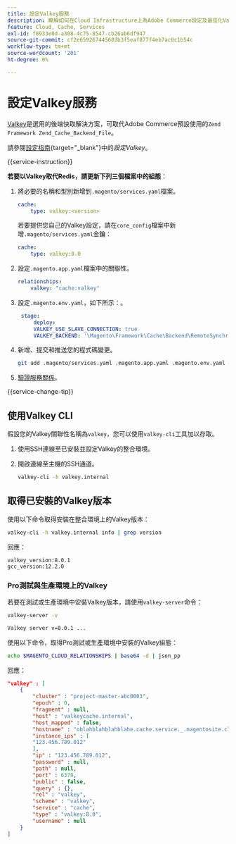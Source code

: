 ```yaml
---
title: 設定Valkey服務
description: 瞭解如何在Cloud Infrastructure上為Adobe Commerce設定及最佳化Valkey作為後端快取解決方案。
feature: Cloud, Cache, Services
exl-id: f8933e0d-a308-4c75-8547-cb26ab6df947
source-git-commit: cf2e659267445603b3f5eaf877f4eb7ac0c1b54c
workflow-type: tm+mt
source-wordcount: '201'
ht-degree: 0%

---
```


# 設定Valkey服務

[Valkey](https://valkey.io)是選用的後端快取解決方案，可取代Adobe Commerce預設使用的`Zend Framework Zend_Cache_Backend_File`。

請參閱[設定指南](https://experienceleague.adobe.com/docs/commerce-operations/configuration-guide/cache/valkey/config-valkey.html){target="_blank"}中的&#x200B;_設定Valkey_。

{{service-instruction}}

**若要以Valkey取代Redis，請更新下列三個檔案中的組態**：

1. 將必要的名稱和型別新增到`.magento/services.yaml`檔案。

   ```yaml
   cache:
       type: valkey:<version>
   ```

   若要提供您自己的Valkey設定，請在`core_config`檔案中新增`.magento/services.yaml`金鑰：

   ```yaml
   cache:
       type: valkey:8.0
   ```

1. 設定`.magento.app.yaml`檔案中的關聯性。

   ```yaml
   relationships:
       valkey: "cache:valkey"
   ```

1. 設定`.magento.env.yaml`，如下所示：。

   ```yaml
    stage:
        deploy:
        VALKEY_USE_SLAVE_CONNECTION: true
        VALKEY_BACKEND: '\Magento\Framework\Cache\Backend\RemoteSynchronizedCache'
   ```

1. 新增、提交和推送您的程式碼變更。

   ```bash
   git add .magento/services.yaml .magento.app.yaml .magento.env.yaml && git commit -m "Enable valkey service" && git push origin <branch-name>
   ```

1. [驗證服務關係](services-yaml.md#service-relationships)。

{{service-change-tip}}

## 使用Valkey CLI

假設您的Valkey關聯性名稱為`valkey`，您可以使用`valkey-cli`工具加以存取。

1. 使用SSH連線至已安裝並設定Valkey的整合環境。

1. 開啟連線至主機的SSH通道。

   ```bash
   valkey-cli -h valkey.internal
   ```

## 取得已安裝的Valkey版本

使用以下命令取得安裝在整合環境上的Valkey版本：

```bash
valkey-cli -h valkey.internal info | grep version
```

回應：

```
valkey_version:8.0.1
gcc_version:12.2.0
```

### Pro測試與生產環境上的Valkey

若要在測試或生產環境中安裝Valkey版本，請使用`valkey-server`命令：

```bash
valkey-server -v
```

```bash
Valkey server v=8.0.1 ...
```

使用以下命令，取得Pro測試或生產環境中安裝的Valkey組態：

```bash
echo $MAGENTO_CLOUD_RELATIONSHIPS | base64 -d | json_pp
```

回應：

```json
"valkey" : [
    {
        "cluster" : "project-master-abc0003",
        "epoch" : 0,
        "fragment" : null,
        "host" : "valkeycache.internal",
        "host_mapped" : false,
        "hostname" : "oblahblahblahblahe.cache.service._.magentosite.cloud",
        "instance_ips" : [
        "123.456.789.012"
        ],
        "ip" : "123.456.789.012",
        "password" : null,
        "path" : null,
        "port" : 6379,
        "public" : false,
        "query" : {},
        "rel" : "valkey",
        "scheme" : "valkey",
        "service" : "cache",
        "type" : "valkey:8.0",
        "username" : null
    }
]
```
